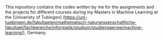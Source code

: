 This repository contains the codes written by me for the assignments and the projects for different courses during my Masters in Machine Learning at the [Univeristy of Tubingen] (https://uni-tuebingen.de/fakultaeten/mathematisch-naturwissenschaftliche-fakultaet/fachbereiche/informatik/studium/studiengaenge/machine-learning/), Germany.
